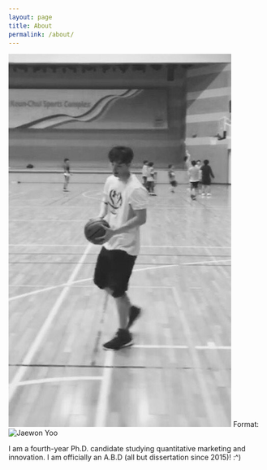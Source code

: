 ```yaml
---
layout: page
title: About
permalink: /about/
---
```


![Jaewon Yoo](/JaewonYoo_1.jpeg)
Format: ![Jaewon Yoo](url)

I am a fourth-year Ph.D. candidate studying quantitative marketing and innovation. I am officially an A.B.D (all but dissertation since 2015)! :^)
